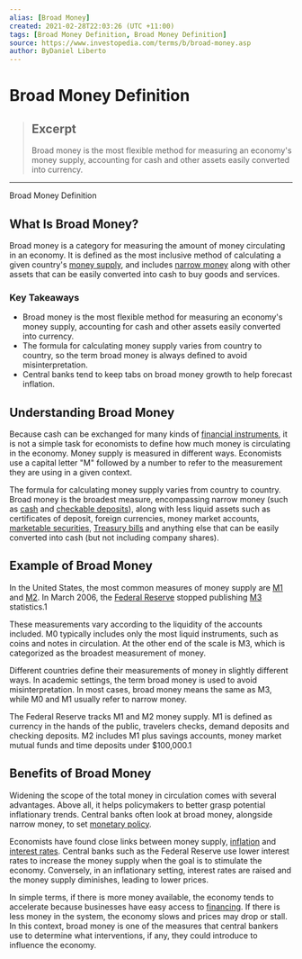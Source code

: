 ```yaml
---
alias: [Broad Money]
created: 2021-02-28T22:03:26 (UTC +11:00)
tags: [Broad Money Definition, Broad Money Definition]
source: https://www.investopedia.com/terms/b/broad-money.asp
author: ByDaniel Liberto
---
```


# Broad Money Definition

> ## Excerpt
> Broad money is the most flexible method for measuring an economy's money supply, accounting for cash and other assets easily converted into currency.

---

Broad Money Definition
## What Is Broad Money?

Broad money is a category for measuring the amount of money circulating in an economy. It is defined as the most inclusive method of calculating a given country's [money supply](https://www.investopedia.com/terms/m/moneysupply.asp), and includes [narrow money](https://www.investopedia.com/terms/n/narrowmoney.asp) along with other assets that can be easily converted into cash to buy goods and services.

### Key Takeaways

-   Broad money is the most flexible method for measuring an economy's money supply, accounting for cash and other assets easily converted into currency.
-   The formula for calculating money supply varies from country to country, so the term broad money is always defined to avoid misinterpretation.
-   Central banks tend to keep tabs on broad money growth to help forecast inflation.

## Understanding Broad Money

Because cash can be exchanged for many kinds of [financial instruments](https://www.investopedia.com/terms/f/financialinstrument.asp), it is not a simple task for economists to define how much money is circulating in the economy. Money supply is measured in different ways. Economists use a capital letter "M" followed by a number to refer to the measurement they are using in a given context.

The formula for calculating money supply varies from country to country. Broad money is the broadest measure, encompassing narrow money (such as [cash](https://www.investopedia.com/terms/c/cash.asp) and [checkable deposits](https://www.investopedia.com/terms/c/checkable-deposits.asp)), along with less liquid assets such as certificates of deposit, foreign currencies, money market accounts, [marketable securities](https://www.investopedia.com/terms/m/marketablesecurities.asp), [Treasury bills](https://www.investopedia.com/terms/t/treasurybill.asp) and anything else that can be easily converted into cash (but not including company shares).

## Example of Broad Money

In the United States, the most common measures of money supply are [M1](https://www.investopedia.com/terms/m/m1.asp) and [M2](https://www.investopedia.com/terms/m/m2.asp). In March 2006, the [Federal Reserve](https://www.investopedia.com/terms/f/federalreservebank.asp) stopped publishing [M3](https://www.investopedia.com/terms/m/m3.asp) statistics.1

These measurements vary according to the liquidity of the accounts included. M0 typically includes only the most liquid instruments, such as coins and notes in circulation. At the other end of the scale is M3, which is categorized as the broadest measurement of money.

Different countries define their measurements of money in slightly different ways. In academic settings, the term broad money is used to avoid misinterpretation. In most cases, broad money means the same as M3, while M0 and M1 usually refer to narrow money.

The Federal Reserve tracks M1 and M2 money supply. M1 is defined as currency in the hands of the public, travelers checks, demand deposits and checking deposits. M2 includes M1 plus savings accounts, money market mutual funds and time deposits under $100,000.1

## Benefits of Broad Money

Widening the scope of the total money in circulation comes with several advantages. Above all, it helps policymakers to better grasp potential inflationary trends. Central banks often look at broad money, alongside narrow money, to set [monetary policy](https://www.investopedia.com/terms/m/monetarypolicy.asp).

Economists have found close links between money supply, [inflation](https://www.investopedia.com/terms/i/inflation.asp) and [interest rates](https://www.investopedia.com/terms/i/interestrate.asp). Central banks such as the Federal Reserve use lower interest rates to increase the money supply when the goal is to stimulate the economy. Conversely, in an inflationary setting, interest rates are raised and the money supply diminishes, leading to lower prices.

In simple terms, if there is more money available, the economy tends to accelerate because businesses have easy access to [financing](https://www.investopedia.com/terms/f/financing.asp). If there is less money in the system, the economy slows and prices may drop or stall. In this context, broad money is one of the measures that central bankers use to determine what interventions, if any, they could introduce to influence the economy.

